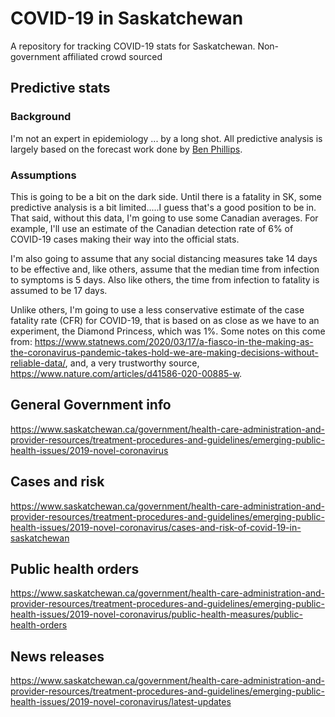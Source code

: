 # COVID-19 in Saskatchewan

A repository for tracking COVID-19 stats for Saskatchewan. Non-government affiliated crowd sourced

## Predictive stats

### Background 

I'm not an expert in epidemiology ... by a long shot. All predictive analysis is largely based on the forecast work done by [Ben Phillips](https://github.com/benflips/nCovForecast).

### Assumptions

This is going to be a bit on the dark side. Until there is a fatality in SK, some predictive analysis is a bit limited.....I guess that's a good position to be in. That said, without this data, I'm going to use some Canadian averages. For example, I'll use an estimate of the Canadian detection rate of 6% of COVID-19 cases making their way into the official stats. 

I'm also going to assume that any social distancing measures take 14 days to be effective and, like others, assume that the median time from infection to symptoms is 5 days. Also like others, the time from infection to fatality is assumed to be 17 days.

Unlike others, I'm going to use a less conservative estimate of the case fatality rate (CFR) for COVID-19, that is based on as close as we have to an experiment, the Diamond Princess, which was 1%. Some notes on this come from: https://www.statnews.com/2020/03/17/a-fiasco-in-the-making-as-the-coronavirus-pandemic-takes-hold-we-are-making-decisions-without-reliable-data/, and, a very trustworthy source, https://www.nature.com/articles/d41586-020-00885-w.



## General Government info

https://www.saskatchewan.ca/government/health-care-administration-and-provider-resources/treatment-procedures-and-guidelines/emerging-public-health-issues/2019-novel-coronavirus

## Cases and risk

https://www.saskatchewan.ca/government/health-care-administration-and-provider-resources/treatment-procedures-and-guidelines/emerging-public-health-issues/2019-novel-coronavirus/cases-and-risk-of-covid-19-in-saskatchewan

## Public health orders

https://www.saskatchewan.ca/government/health-care-administration-and-provider-resources/treatment-procedures-and-guidelines/emerging-public-health-issues/2019-novel-coronavirus/public-health-measures/public-health-orders

## News releases

https://www.saskatchewan.ca/government/health-care-administration-and-provider-resources/treatment-procedures-and-guidelines/emerging-public-health-issues/2019-novel-coronavirus/latest-updates


